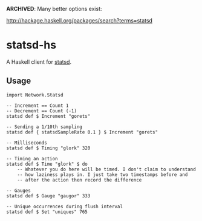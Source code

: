 **ARCHIVED**: Many better options exist:

http://hackage.haskell.org/packages/search?terms=statsd

# statsd-hs

A Haskell client for [statsd](https://github.com/etsy/statsd/).

## Usage

~~~ { .haskell }
import Network.Statsd

-- Increment == Count 1
-- Decrement == Count (-1)
statsd def $ Increment "gorets"

-- Sending a 1/10th sampling
statsd def { statsdSampleRate 0.1 } $ Increment "gorets"

-- Milliseconds
statsd def $ Timing "glork" 320

-- Timing an action
statsd def $ Time "glork" $ do
    -- Whatever you do here will be timed. I don't claim to understand 
    -- how laziness plays in. I just take two timestamps before and 
    -- after the action then record the difference

-- Gauges
statsd def $ Gauge "gaugor" 333

-- Unique occurrences during flush interval
statsd def $ Set "uniques" 765
~~~
